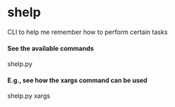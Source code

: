 # shelp

CLI to help me remember how to perform certain tasks

#### See the available commands
shelp.py 

#### E.g., see how the xargs command can be used
shelp.py xargs



